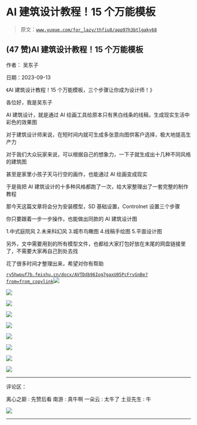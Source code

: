 # AI 建筑设计教程！15 个万能模板

> 原文：[`www.yuque.com/for_lazy/thfiu8/app97h3btlgaky68`](https://www.yuque.com/for_lazy/thfiu8/app97h3btlgaky68)

## (47 赞)AI 建筑设计教程！15 个万能模板

作者： 吴东子

日期：2023-09-13

《AI 建筑设计教程！15 个万能模板，三个步骤让你成为设计师！》

各位好，我是吴东子

AI 建筑设计，就是通过 AI 绘画工具给原本只有黑白线条的线稿，生成现实生活中彩色的效果图

对于建筑设计师来说，在短时间内就可生成多张意向图供客户选择，极大地提高生产力

对于我们大众玩家来说，可以根据自己的想象力，一下子就生成出十几种不同风格的建筑图

甚至是家里小孩子天马行空的画作，也能通过 AI 绘画变成现实

于是我把 AI 建筑设计的十多种风格都跑了一次，给大家整理出了一套完整的制作教程

那今天这篇文章将会分为安装模型，SD 基础设置，Controlnet 设置三个步骤

你只要跟着一步一步操作，也能做出同款的 AI 建筑设计图

1.中式庭院风
2.未来科幻风
3.城市鸟瞰图
4.线稿手绘图
5.平面设计图

另外，文中需要用到的所有模型文件，也都给大家打包好放在末尾的网盘链接里了，不需要大家再自己到处去找

花了很多时间才整理出来，希望对你有帮助

[`ry5hwpuf7b.feishu.cn/docx/AVTDdb96Iog7gaxU05PcFrvGnBe?from=from_copylink`](https://ry5hwpuf7b.feishu.cn/docx/AVTDdb96Iog7gaxU05PcFrvGnBe?from=from_copylink)![](img/4953d26db7c4ca373d2a70697d89b755.png)

![](img/bffabf6bd76ab9e9253fbc8819bd3acc.png)

![](img/68163fe5e4a795c8b8b9ab6faa83a139.png)

![](img/e07bc5781c465aaded762e131f2117ba.png)

![](img/44161bc4b3c57df288a27042e61fd6b5.png)

![](img/235a4d380f88b3aa500b62df9a50ffa6.png)

![](img/f3b9134101460e8cbb2c33211c6830a7.png)

![](img/a5778a53035d5686ecdfddae6db07fc8.png)

![](img/5572be49aa8b796f5b855cb1de95d2b5.png)

* * *

评论区：

离心之巅 : 先赞后看
南游 : 真牛啊
一朵云 : 太牛了
土豆先生 : 牛

![](img/1c37d505930596d12a88ab23e11aa07a.png)

* * *